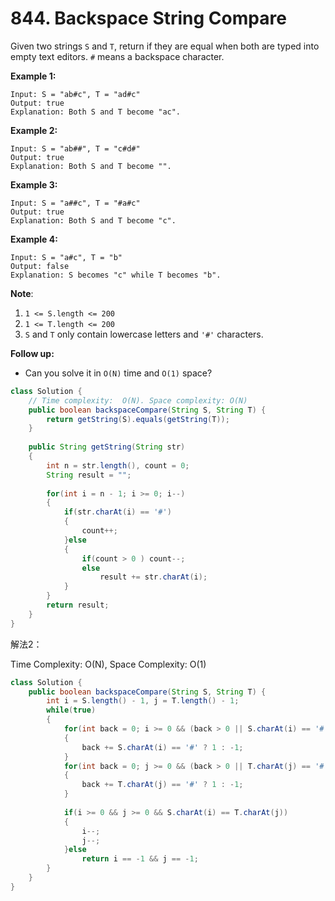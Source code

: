 # 844. Backspace String Compare



Given two strings `S` and `T`, return if they are equal when both are typed into empty text editors. `#` means a backspace character.

**Example 1:**

```text
Input: S = "ab#c", T = "ad#c"
Output: true
Explanation: Both S and T become "ac".
```

**Example 2:**

```text
Input: S = "ab##", T = "c#d#"
Output: true
Explanation: Both S and T become "".
```

**Example 3:**

```text
Input: S = "a##c", T = "#a#c"
Output: true
Explanation: Both S and T become "c".
```

**Example 4:**

```text
Input: S = "a#c", T = "b"
Output: false
Explanation: S becomes "c" while T becomes "b".
```

**Note**:

1. `1 <= S.length <= 200`
2. `1 <= T.length <= 200`
3. `S` and `T` only contain lowercase letters and `'#'` characters.

**Follow up:**

* Can you solve it in `O(N)` time and `O(1)` space?

```java
class Solution {
    // Time complexity:  O(N). Space complexity: O(N)
    public boolean backspaceCompare(String S, String T) {
        return getString(S).equals(getString(T));
    }
    
    public String getString(String str)
    {
        int n = str.length(), count = 0;
        String result = "";
        
        for(int i = n - 1; i >= 0; i--)
        {
            if(str.charAt(i) == '#')
            {
                count++;
            }else
            {
                if(count > 0 ) count--;
                else
                    result += str.charAt(i);
            }
        }
        return result;
    }
}
```

解法2：

Time Complexity: O\(N\), Space Complexity: O\(1\)

```java
class Solution {
    public boolean backspaceCompare(String S, String T) {
        int i = S.length() - 1, j = T.length() - 1;
        while(true)
        {
            for(int back = 0; i >= 0 && (back > 0 || S.charAt(i) == '#'); i-- )
            {
                back += S.charAt(i) == '#' ? 1 : -1;
            }
            for(int back = 0; j >= 0 && (back > 0 || T.charAt(j) == '#'); j--)
            {
                back += T.charAt(j) == '#' ? 1 : -1;
            }
            
            if(i >= 0 && j >= 0 && S.charAt(i) == T.charAt(j))
            {
                i--; 
                j--;
            }else
                return i == -1 && j == -1;
        }
    }
}
```

